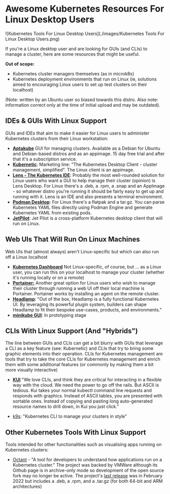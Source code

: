 # Awesome Kubernetes Resources For Linux Desktop Users

![Kubernetes Tools For Linux Desktop Users](./images/Kubernetes Tools For Linux Desktop Users.png)

If you're a Linux desktop user and are looking for GUIs (and CLIs) to manage a cluster, here are some resources that might be useful.

**Out of scope:** 

- Kubernetes cluster managers themselves (as in microk8s)
- Kubernetes deployment environments that run on Linux (ie, solutions aimed to encouraging Linux users to set up test clusters on their localhost)

(Note: written by an Ubuntu user so biased towards this distro. Also note: information correct only at the time of initial upload and may be outdated).

## IDEs & GUIs With Linux Support 

GUIs and IDEs that aim to make it easier for Linux users to administer Kubernetes clusters from their Linux workstation:

- **[Aptakube](https://aptakube.com/)**  GUI for managing clusters. Available as a Debian for Ubuntu and Debian-based distros and as an appimage. 15 day free trial and after that it's a subscription service.
- **[Kubernetic](https://www.kubernetic.com/?utm_source=the+new+stack&utm_medium=referral&utm_content=inline-mention&utm_campaign=tns+platform)**: Marketing line: "The Kubernetes Desktop Client - cluster management, simplified". The Linux client is an appimage. 
- [**Lens - The Kubernetes IDE**](https://k8slens.dev/): Probably the most well-rounded solution for Linux users who want a GUI to help manage their cluster (opinion) is Lens Desktop. For Linux there's a .deb, a .rpm, a .snap and an AppImage - so whatever distro you're running it should be fairly easy to get up and running with it. Lens is an IDE and also presents a terminal environment.
- [**Podman Desktop**](https://podman-desktop.io/): For Linux there's a flatpak and a tar.gz. You can parse Kubernetes YAML files directly using Podman Engine and generate Kubernetes YAML from existing pods.
- **[JetPilot](https://github.com/unxsist/jet-pilot)**: Jet Pilot is a cross-platform Kubernetes desktop client that will run on Linux. 

## Web UIs That Will Run On Linux Machines

Web UIs that (almost always) aren't Linux-specific but which can also run off a Linux localhost

- **[Kubernetes Dashboard](https://github.com/kubernetes/dashboard)** Not Linux-specific, of course, but  ... as a Linux user, you can run this on your localhost to manage your cluster (whether it's running locally or on a remote)
- **[Portainer:](https://www.portainer.io)**  Another great option for Linux users who wish to manage their cluster through running a web UI off their local machine is Portainer. Portainer works by installing an agent on the remote cluster. 
- [**Headlamp**](https://headlamp.dev/): "Out of the box, Headlamp is a fully functional Kubernetes UI. By leveraging its powerful plugin system, builders can shape Headlamp to fit their bespoke use-cases, products, and environments."
- **[minikube GUI](https://minikube.sigs.k8s.io/docs/tutorials/setup_minikube_gui/)**: In prototyping stage 



## CLIs With Linux Support (And "Hybrids")

The line between GUIs and CLIs can get a bit blurry with GUIs that leverage a CLI as a key feature (see: Kubernetic) and CLIs that try to bring some graphic elements into their operation. CLIs for Kubernetes management are tools that try to take the core CLIs for Kubernetes management and enrich them with some additional features (or commonly by making them a bit more visually interactive)

- **[KUI](https://kui.tools/)** "We love CLIs, and think they are critical for interacting in a flexible way with the cloud. We need the power to go off the rails. But ASCII is tedious. Kui takes your normal kubectl command line requests and responds with graphics. Instead of ASCII tables, you are presented with sortable ones. Instead of copying and pasting long auto-generated resource names to drill down, in Kui you just click."

- [k9s](https://github.com/derailed/k9s): "Kubernetes CLI to manage your clusters in style"

  

## Other Kubernetes Tools With Linux Support

Tools intended for other functionalities such as visualising apps running on Kubernetes clusters:

- [Octant](https://octant.dev/community/) - "A tool for developers to understand how applications run on a Kubernetes cluster." The project was backed by VMWare although its Github page is in archive-only mode so development of the open source fork may no longer be active.  The project's [last release](https://github.com/vmware-archive/octant/releases) was in February 2022 but includes a .deb, a .rpm, and a .tar.gz (for both 64-bit and ARM architectures)
